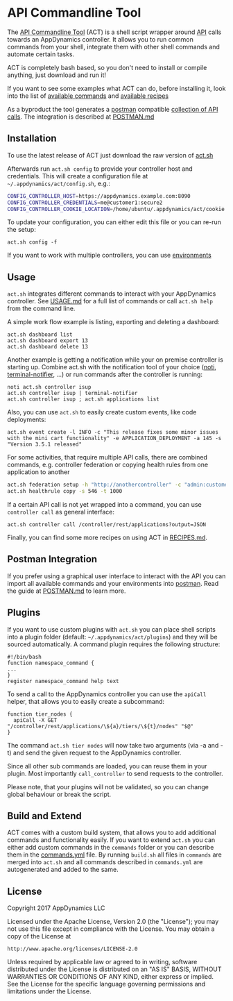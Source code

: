 # API Commandline Tool

The [API Commandline Tool](https://github.com/Appdynamics/api-commandline-tool) (ACT) is a shell script wrapper around [API](https://docs.appdynamics.com/display/latest/AppDynamics+APIs#AppDynamicsAPIs-apiindex) calls towards an AppDynamics controller. It allows you to run common commands from your shell, integrate them with other shell commands and automate certain tasks.

ACT is completely bash based, so you don't need to install or compile anything, just download and run it!

If you want to see some examples what ACT can do, before installing it, look into the list of [available commands](USAGE.md) and [available recipes](RECIPES.md)

As a byproduct the tool generates a [postman](https://www.getpostman.com/) compatible [collection of API calls](postman-collection.json). The integration is described at [POSTMAN.md](POSTMAN.md)

## Installation

To use the latest release of ACT just download the raw version of [act.sh](https://github.com/Appdynamics/api-commandline-tool/blob/master/act.sh)

Afterwards run `act.sh config` to provide your controller host and credentials. This will create a configuration file at `~/.appdynamics/act/config.sh`, e.g.:

```bash
CONFIG_CONTROLLER_HOST=https://appdynamics.example.com:8090
CONFIG_CONTROLLER_CREDENTIALS=me@customer1:secure2
CONFIG_CONTROLLER_COOKIE_LOCATION=/home/ubuntu/.appdynamics/act/cookie.txt
```

To update your configuration, you can either edit this file or you can re-run the setup:

```shell
act.sh config -f
```

If you want to work with multiple controllers, you can use [environments](USAGE.md#environment)


## Usage

`act.sh` integrates different commands to interact with your AppDynamics controller. See [USAGE.md](USAGE.md) for a full list of commands or call `act.sh help` from the command line.

A simple work flow example is listing, exporting and deleting a dashboard:

```shell
act.sh dashboard list
act.sh dashboard export 13
act.sh dashboard delete 13
```

Another example is getting a notification while your on premise controller is starting up. Combine act.sh with the notification tool of your choice ([noti](https://github.com/variadico/noti/), [terminal-notifier](https://github.com/julienXX/terminal-notifier), ...) or run commands after the controller is running:

```shell
noti act.sh controller isup
act.sh controller isup | terminal-notifier
act.sh controller isup ; act.sh applications list
```

Also, you can use `act.sh` to easily create custom events, like code deployments:

```shell
act.sh event create -l INFO -c "This release fixes some minor issues with the mini cart functionality" -e APPLICATION_DEPLOYMENT -a 145 -s "Version 3.5.1 released"
```

For some activities, that require multiple API calls, there are combined commands, e.g. controller federation or copying health rules from one application to another

```bash
act.sh federation setup -h "http://anothercontroller" -c "admin:customer1@password"
act.sh healthrule copy -s 546 -t 1000
```

If a certain API call is not yet wrapped into a command, you can use `controller call` as general interface:

```
act.sh controller call /controller/rest/applications?output=JSON
```

Finally, you can find some more recipes on using ACT in [RECIPES.md](RECIPES.md).

## Postman Integration

If you prefer using a graphical user interface to interact with the API you can import all available commands and your environments into [postman](https://www.getpostman.com/). Read the guide at [POSTMAN.md](POSTMAN.md) to learn more.

## Plugins

If you want to use custom plugins with `act.sh` you can place shell scripts into a plugin folder (default: `~/.appdynamics/act/plugins`) and they will be sourced automatically. A command plugin requires the following structure:

```shell
#!/bin/bash
function namespace_command {
...
}
register namespace_command help text
```

To send a call to the AppDynamics controller you can use the `apiCall` helper, that allows you to easily create a subcommand:

```shell
function tier_nodes {
  apiCall -X GET "/controller/rest/applications/\${a}/tiers/\${t}/nodes" "$@"
}
```

The command `act.sh tier nodes` will now take two arguments (via -a and -t) and send the given request to the AppDynamics controller.

Since all other sub commands are loaded, you can reuse them in your plugin. Most importantly `call_controller` to send requests to the controller.

Please note, that your plugins will not be validated, so you can change global behaviour or break the script.

## Build and Extend

ACT comes with a custom build system, that allows you to add additional commands and functionality easily. If you want to extend `act.sh` you can either add custom commands in the `commands` folder or you can describe them in the [commands.yml](commands.yml) file. By running `build.sh` all files in `commands` are merged into `act.sh` and all commands described in `commands.yml` are autogenerated and added to the same.

## License

Copyright 2017 AppDynamics LLC

Licensed under the Apache License, Version 2.0 (the "License"); you may not use this file except in compliance with the License.
You may obtain a copy of the License at

    http://www.apache.org/licenses/LICENSE-2.0

Unless required by applicable law or agreed to in writing, software distributed under the License is distributed on an "AS IS" BASIS, WITHOUT WARRANTIES OR CONDITIONS OF ANY KIND, either express or implied.
See the License for the specific language governing permissions and limitations under the License.
